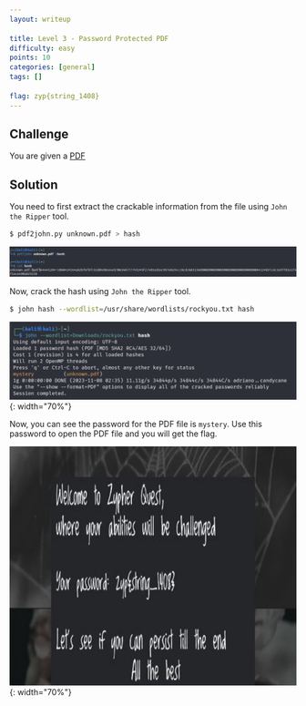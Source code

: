 ```yaml
---
layout: writeup

title: Level 3 - Password Protected PDF
difficulty: easy
points: 10
categories: [general]
tags: []

flag: zyp{string_1408}
---
```


## Challenge

You are given a [PDF](writeupfiles/level3/unknown.pdf)

## Solution

You need to first extract the crackable information from the file using `John the Ripper` tool.

```bash
$ pdf2john.py unknown.pdf > hash
```

![](writeupfiles/level3/1.png)

Now, crack the hash using `John the Ripper` tool.

```bash
$ john hash --wordlist=/usr/share/wordlists/rockyou.txt hash
```

![](writeupfiles/level3/2.png){: width="70%"}

Now, you can see the password for the PDF file is `mystery`. Use this password to open the PDF file and you will get the flag.

![](writeupfiles/level3/3.png){: width="70%"}
